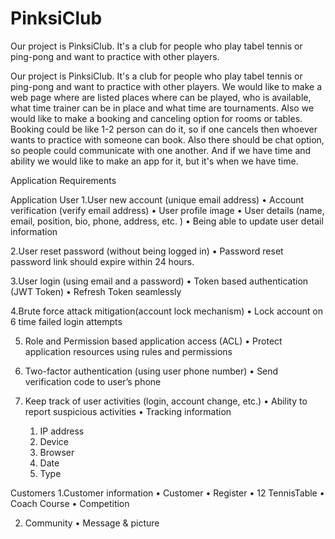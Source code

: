 # PinksiClub
Our project is PinksiClub. It's a club for people who play tabel tennis or ping-pong and want to practice with other players. 

Our project is PinksiClub. It's a club for people who play tabel tennis or ping-pong and want to practice with other players. 
We would like to make a web page where are listed places where can be played, who is available, what time trainer can be in place and what time are tournaments. 
Also we would like to make a booking and canceling option for rooms or tables. 
Booking could be like 1-2 person can do it, so if one cancels then whoever wants to practice with someone can book. 
Also there should be chat option, so people could communicate with one another. 
And if we have time and ability we would like to make an app for it, but it's when we have time.

Application Requirements

Application User
1.User new account (unique email address)
  •	Account verification (verify email address)
  •	User profile image
  •	User details (name, email, position, bio, phone, address, etc. )
  •	Being able to update user detail information

2.User reset password (without being logged in)
  •	Password reset password link should expire within 24 hours.

3.User login (using email and a password)
  •	Token based authentication (JWT Token)
  •	Refresh Token seamlessly

4.Brute force attack mitigation(account lock mechanism)
  •	Lock account on 6 time failed login attempts

5. Role and Permission based application access (ACL)
  •	Protect application resources using rules and permissions

6. Two-factor authentication (using user phone number)
  •	Send verification code to user’s phone 

7. Keep track of user activities (login, account change, etc.)
  •	Ability to report suspicious activities
  •	Tracking information
    1.	IP address
    2.	Device
    3.	Browser
    4.	Date
    5.	Type

Customers 
    1.Customer information
    •	Customer
    •	Register 
    •	12 TennisTable
    •	Coach Course
    •	Competition 

2. Community
    •	Message & picture
